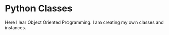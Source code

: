 # Python Classes

Here I lear Object Oriented Programming. I am creating my own classes and instances.